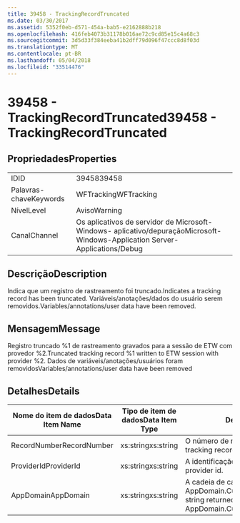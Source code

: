 ```yaml
---
title: 39458 - TrackingRecordTruncated
ms.date: 03/30/2017
ms.assetid: 5352f0eb-d571-454a-bab5-e2162888b218
ms.openlocfilehash: 416feb4073b31178b016ae72c9cd85e15c4a68c3
ms.sourcegitcommit: 3d5d33f384eeba41b2dff79d096f47ccc8d8f03d
ms.translationtype: MT
ms.contentlocale: pt-BR
ms.lasthandoff: 05/04/2018
ms.locfileid: "33514476"
---
```

# <a name="39458---trackingrecordtruncated"></a><span data-ttu-id="4e3be-102">39458 - TrackingRecordTruncated</span><span class="sxs-lookup"><span data-stu-id="4e3be-102">39458 - TrackingRecordTruncated</span></span>
## <a name="properties"></a><span data-ttu-id="4e3be-103">Propriedades</span><span class="sxs-lookup"><span data-stu-id="4e3be-103">Properties</span></span>  
  
|||  
|-|-|  
|<span data-ttu-id="4e3be-104">ID</span><span class="sxs-lookup"><span data-stu-id="4e3be-104">ID</span></span>|<span data-ttu-id="4e3be-105">39458</span><span class="sxs-lookup"><span data-stu-id="4e3be-105">39458</span></span>|  
|<span data-ttu-id="4e3be-106">Palavras-chave</span><span class="sxs-lookup"><span data-stu-id="4e3be-106">Keywords</span></span>|<span data-ttu-id="4e3be-107">WFTracking</span><span class="sxs-lookup"><span data-stu-id="4e3be-107">WFTracking</span></span>|  
|<span data-ttu-id="4e3be-108">Nível</span><span class="sxs-lookup"><span data-stu-id="4e3be-108">Level</span></span>|<span data-ttu-id="4e3be-109">Aviso</span><span class="sxs-lookup"><span data-stu-id="4e3be-109">Warning</span></span>|  
|<span data-ttu-id="4e3be-110">Canal</span><span class="sxs-lookup"><span data-stu-id="4e3be-110">Channel</span></span>|<span data-ttu-id="4e3be-111">Os aplicativos de servidor de Microsoft-Windows- aplicativo/depuração</span><span class="sxs-lookup"><span data-stu-id="4e3be-111">Microsoft-Windows-Application Server-Applications/Debug</span></span>|  
  
## <a name="description"></a><span data-ttu-id="4e3be-112">Descrição</span><span class="sxs-lookup"><span data-stu-id="4e3be-112">Description</span></span>  
 <span data-ttu-id="4e3be-113">Indica que um registro de rastreamento foi truncado.</span><span class="sxs-lookup"><span data-stu-id="4e3be-113">Indicates a tracking record has been truncated.</span></span> <span data-ttu-id="4e3be-114">Variáveis/anotações/dados do usuário serem removidos.</span><span class="sxs-lookup"><span data-stu-id="4e3be-114">Variables/annotations/user data have been removed.</span></span>  
  
## <a name="message"></a><span data-ttu-id="4e3be-115">Mensagem</span><span class="sxs-lookup"><span data-stu-id="4e3be-115">Message</span></span>  
 <span data-ttu-id="4e3be-116">Registro truncado %1 de rastreamento gravados para a sessão de ETW com provedor %2.</span><span class="sxs-lookup"><span data-stu-id="4e3be-116">Truncated tracking record %1 written to ETW session with provider %2.</span></span> <span data-ttu-id="4e3be-117">Dados de variáveis/anotações/usuários foram removidos</span><span class="sxs-lookup"><span data-stu-id="4e3be-117">Variables/annotations/user data have been removed</span></span>  
  
## <a name="details"></a><span data-ttu-id="4e3be-118">Detalhes</span><span class="sxs-lookup"><span data-stu-id="4e3be-118">Details</span></span>  
  
|<span data-ttu-id="4e3be-119">Nome do item de dados</span><span class="sxs-lookup"><span data-stu-id="4e3be-119">Data Item Name</span></span>|<span data-ttu-id="4e3be-120">Tipo de item de dados</span><span class="sxs-lookup"><span data-stu-id="4e3be-120">Data Item Type</span></span>|<span data-ttu-id="4e3be-121">Descrição</span><span class="sxs-lookup"><span data-stu-id="4e3be-121">Description</span></span>|  
|--------------------|--------------------|-----------------|  
|<span data-ttu-id="4e3be-122">RecordNumber</span><span class="sxs-lookup"><span data-stu-id="4e3be-122">RecordNumber</span></span>|<span data-ttu-id="4e3be-123">xs:string</span><span class="sxs-lookup"><span data-stu-id="4e3be-123">xs:string</span></span>|<span data-ttu-id="4e3be-124">O número de registro controlando.</span><span class="sxs-lookup"><span data-stu-id="4e3be-124">The tracking record number.</span></span>|  
|<span data-ttu-id="4e3be-125">ProviderId</span><span class="sxs-lookup"><span data-stu-id="4e3be-125">ProviderId</span></span>|<span data-ttu-id="4e3be-126">xs:string</span><span class="sxs-lookup"><span data-stu-id="4e3be-126">xs:string</span></span>|<span data-ttu-id="4e3be-127">A identificação do provedor de ETW</span><span class="sxs-lookup"><span data-stu-id="4e3be-127">The ETW provider id.</span></span>|  
|<span data-ttu-id="4e3be-128">AppDomain</span><span class="sxs-lookup"><span data-stu-id="4e3be-128">AppDomain</span></span>|<span data-ttu-id="4e3be-129">xs:string</span><span class="sxs-lookup"><span data-stu-id="4e3be-129">xs:string</span></span>|<span data-ttu-id="4e3be-130">A cadeia de caracteres retornada por AppDomain.CurrentDomain.FriendlyName.</span><span class="sxs-lookup"><span data-stu-id="4e3be-130">The string returned by AppDomain.CurrentDomain.FriendlyName.</span></span>|
